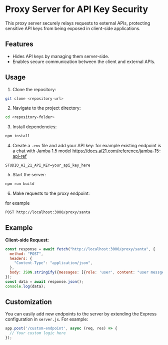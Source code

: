 
# Proxy Server for API Key Security

This proxy server securely relays requests to external APIs, protecting sensitive API keys from being exposed in client-side applications.

## Features

- Hides API keys by managing them server-side.
- Enables secure communication between the client and external APIs.

## Usage

1. Clone the repository:

```bash
git clone <repository-url>
```

2. Navigate to the project directory:

```bash
cd <repository-folder>
```

3. Install dependencies:

```bash
npm install
```

4. Create a `.env` file and add your API key:
for example existing endpoint is a chat with Jamba 1.5 model https://docs.ai21.com/reference/jamba-15-api-ref

```plaintext
STUDIO_AI_21_API_KEY=your_api_key_here
```

5. Start the server:

```bash
npm run build
```

6. Make requests to the proxy endpoint:

for example
```bash
POST http://localhost:3000/proxy/santa
```

## Example

**Client-side Request:**

```javascript
const response = await fetch("http://localhost:3000/proxy/santa", {
  method: "POST",
  headers: {
    "Content-Type": "application/json",
  },
  body: JSON.stringify({messages: [{role: 'user', content: "user messge"}]}),
});
const data = await response.json();
console.log(data);
```

## Customization

You can easily add new endpoints to the server by extending the Express configuration in `server.js`. For example:

```javascript
app.post('/custom-endpoint', async (req, res) => {
  // Your custom logic here
});
```
